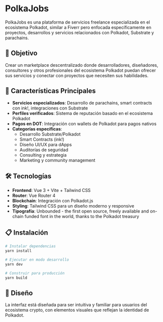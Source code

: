 # PolkaJobs

PolkaJobs es una plataforma de servicios freelance especializada en el ecosistema Polkadot, similar a Fiverr pero enfocada específicamente en proyectos, desarrollos y servicios relacionados con Polkadot, Substrate y parachains.

## 🎯 Objetivo

Crear un marketplace descentralizado donde desarrolladores, diseñadores, consultores y otros profesionales del ecosistema Polkadot puedan ofrecer sus servicios y conectar con proyectos que necesiten sus habilidades.

## 🚀 Características Principales

- **Servicios especializados**: Desarrollo de parachains, smart contracts con ink!, integraciones con Substrate
- **Perfiles verificados**: Sistema de reputación basado en el ecosistema Polkadot
- **Pagos en DOT**: Integración con wallets de Polkadot para pagos nativos
- **Categorías específicas**: 
  - Desarrollo Substrate/Polkadot
  - Smart Contracts (ink!)
  - Diseño UI/UX para dApps
  - Auditorías de seguridad
  - Consulting y estrategia
  - Marketing y community management

## 🛠️ Tecnologías

- **Frontend**: Vue 3 + Vite + Tailwind CSS
- **Router**: Vue Router 4
- **Blockchain**: Integración con Polkadot.js
- **Styling**: Tailwind CSS para un diseño moderno y responsive
- **Tipografía**: Unbounded - the first open source, freely available and on-chain funded font in the world, thanks to the Polkadot treasury

## 📋 Instalación

```bash
# Instalar dependencias
yarn install

# Ejecutar en modo desarrollo
yarn dev

# Construir para producción
yarn build
```

## 🎨 Diseño

La interfaz está diseñada para ser intuitiva y familiar para usuarios del ecosistema crypto, con elementos visuales que reflejan la identidad de Polkadot.
